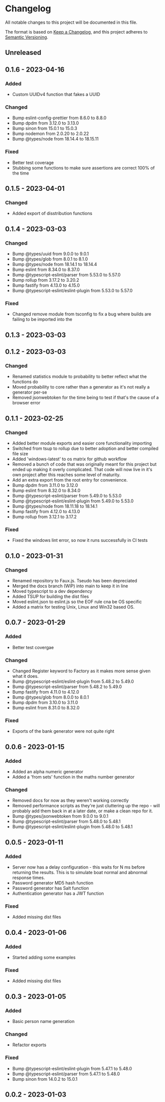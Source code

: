 # Changelog

All notable changes to this project will be documented in this file.

The format is based on [Keep a Changelog](https://keepachangelog.com/en/1.0.0/),
and this project adheres to [Semantic Versioning](https://semver.org/spec/v2.0.0.html).

## Unreleased

## 0.1.6 - 2023-04-16
### Added
- Custom UUIDv4 function that fakes a UUID

### Changed
- Bump eslint-config-prettier from 8.6.0 to 8.8.0
- Bump dpdm from 3.12.0 to 3.13.0
- Bump sinon from 15.0.1 to 15.0.3
- Bump nodemon from 2.0.20 to 2.0.22
- Bump @types/node from 18.14.4 to 18.15.11

### Fixed
- Better test coverage
- Stubbing some functions to make sure assertions are correct 100% of the time

## 0.1.5 - 2023-04-01
### Changed
- Added export of disstribution functions

## 0.1.4 - 2023-03-03
### Changed
- Bump @types/uuid from 9.0.0 to 9.0.1
- Bump @types/glob from 8.0.1 to 8.1.0
- Bump @types/node from 18.14.1 to 18.14.4
- Bump eslint from 8.34.0 to 8.37.0
- Bump @typescript-eslint/parser from 5.53.0 to 5.57.0
- Bump rollup from 3.17.2 to 3.20.2
- Bump fastify from 4.13.0 to 4.15.0
- Bump @typescript-eslint/eslint-plugin from 5.53.0 to 5.57.0

### Fixed
- Changed remove module from tsconfig to fix a bug where builds are failing to be imported into the

## 0.1.3 - 2023-03-03

## 0.1.2 - 2023-03-03
### Changed
- Renamed statistics module to probability to better reflect what the functions do
- Moved probability to core rather than a generator as it's not really a generator per-se
- Removed jsonwebtoken for the time being to test if that's the cause of a browser error

## 0.1.1 - 2023-02-25
### Changed
- Added better module exports and easier core functionality importing
- Switched from tsup to rollup due to better adoption and better compiled file size
- Added 'windows-latest' to os matrix for github workflow
- Removed a bunch of code that was originally meant for this project but ended up making it overly complicated. That code will now live in it's own project after this reaches some level of maturity.
- Add an extra export from the root entry for convenience.
- Bump dpdm from 3.11.0 to 3.12.0
- Bump eslint from 8.32.0 to 8.34.0
- Bump @typescript-eslint/parser from 5.49.0 to 5.53.0
- Bump @typescript-eslint/eslint-plugin from 5.49.0 to 5.53.0
- Bump @types/node from 18.11.18 to 18.14.1
- Bump fastify from 4.12.0 to 4.13.0
- Bump rollup from 3.12.1 to 3.17.2

### Fixed
- Fixed the windows lint error, so now it runs successfully in CI tests

## 0.1.0 - 2023-01-31
### Changed
- Renamed repository to Faux.js. Tseudo has been depreciated
- Merged the docs branch (WIP) into main to keep it in line
- Moved typescript to a dev dependency
- Added TSUP for building the dist files
- Moved eslint.json to eslint.js so the EOF rule cna be OS specific
- Added a matrix for testing Unix, Linux and Win32 based OS.

## 0.0.7 - 2023-01-29
### Added
- Better test covergae

### Changed
- Changed Register keyword to Factory as it makes more sense given what it does.
- Bump @typescript-eslint/eslint-plugin from 5.48.2 to 5.49.0
- Bump @typescript-eslint/parser from 5.48.2 to 5.49.0
- Bump fastify from 4.11.0 to 4.12.0
- Bump @types/glob from 8.0.0 to 8.0.1
- Bump dpdm from 3.10.0 to 3.11.0
- Bump eslint from 8.31.0 to 8.32.0

### Fixed
- Exports of the bank generator were not quite right

## 0.0.6 - 2023-01-15
### Added
- Added an alpha numeric generator
- Added a 'from sets' function in the maths number generator

### Changed
- Removed docs for now as they weren't working correctly
- Removed performance scripts as they're just cluttering up the repo - will probably add them back in at a later date, or make a clean repo for it.
- Bump @types/jsonwebtoken from 9.0.0 to 9.0.1
- Bump @typescript-eslint/parser from 5.48.0 to 5.48.1
- Bump @typescript-eslint/eslint-plugin from 5.48.0 to 5.48.1

## 0.0.5 - 2023-01-11
### Added
- Server now has a delay configuration - this waits for N ms before returning the results. This is to simulate boat normal and abnormal response times.
- Password generator MD5 hash function
- Password generator has Salt function
- Authentication generator has a JWT function

### Fixed
- Added missing dist files

## 0.0.4 - 2023-01-06
### Added
- Started adding some examples

### Fixed
- Added missing dist files

## 0.0.3 - 2023-01-05
### Added
- Basic person name generation

### Changed
- Refactor exports

### Fixed
- Bump @typescript-eslint/eslint-plugin from 5.47.1 to 5.48.0
- Bump @typescript-eslint/parser from 5.47.1 to 5.48.0
- Bump sinon from 14.0.2 to 15.0.1

## 0.0.2 - 2023-01-03
